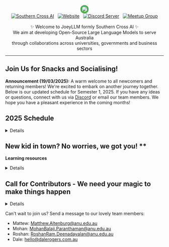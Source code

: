 <!-- title pic -->
<div align="center">
  <img src="https://github.com/southern-cross-ai/.github/blob/main/profile/pics/title_pic.png"
       style="border: 5px solid #4CAF50; border-radius: 12px;">
</div>
<!-- title pic -->

<!-- badges -->
<div align="center">
  <a href="https://southerncross.ai" alt="JoeyLLM"> 
    <img alt="Southern Cross AI" src="https://img.shields.io/website?url=https%3A%2F%2Fsoutherncross.ai&up_message=Website&up_color=gray&style=flat&label=%E2%9C%B8%20Southern%20Cross%20AI&labelColor=purple&link=https%3A%2F%2Fsoutherncross.ai&color=gray"/></a>
  &nbsp;
  <a href="https://huggingface.co/SouthernCrossAI" alt="Hugging Face">
   <img alt="Website" src="https://img.shields.io/website?url=https%3A%2F%2Fhuggingface.co%2FSouthernCrossAI&up_message=Dataset&up_color=gray&style=flat&logo=huggingface&logoColor=white&label=Hugging%20Face&labelColor=yellow&color=gray"/></a>
  &nbsp;
  <a href="https://discord.gg/nvVkJShz6K" alt="Discord Server">
   <img alt="Discord Server" src="https://img.shields.io/discord/1211168857746833408?style=flat&logo=Discord&logoColor=white&label=Discord%20Server&labelColor=blue&color=gray"/></a> 
  &nbsp;
  <a href="https://www.meetup.com/nlp-aiwizardsofoz/" alt="Meetup Group">
   <img alt="Meetup Group" src="https://img.shields.io/website?url=https%3A%2F%2Fwww.meetup.com%2Fnlpaiwizardsofoz%2F&up_message=Event&up_color=gray&style=flat&logo=meetup&label=Meetup%20Group&labelColor=red&color=gray"/></a>
</div>
<!-- badges -->

<br>

<!-- bio -->
<div align="center">
  ✨ Welcome to JoeyLLM formly Southern Cross AI ✨ <br>
  We aim at developing Open-Source Large Language Models to serve Australia <br>
  through collaborations across universities, governments and business sectors
</div>
<!-- bio -->

------

## Join Us for Snacks and Socialising!

**Announcement (19/03/2025):** A warm welcome to all newcomers and returning members! We're excited to embark on another journey together. Below is our updated schedule for Semester 1, 2025. If you have any ideas or questions, connect with us via [Discord](https://discord.gg/CAFjjVeP) or email our team members. We hope you have a pleasant experience in the coming months!

## 2025 Schedule
<details>

Join our 12-week Meetup Events held every Monday from 17/02/2025 to 12/05/2025:

- **In-Person:** Visit us at the ANU School of Computing
- **Online:** Join our [Discord Server](https://discord.gg/hcAUDRMNry) for chats

### Upcoming Events:

| Date       | Event Details                                    | Meetup Link                                                                  |
| ---------- | ------------------------------------------------ | ---------------------------------------------------------------------------- |
| 07/04/2025 | Guest speaker session                            | [Join on Meetup](https://www.meetup.com/nlp-aiwizardsofoz/events/305449477/?eventOrigin=group_upcoming_events) |
| 05/05/2025 | AI ethics discussion                             | [Join on Meetup](https://www.meetup.com/nlp-aiwizardsofoz/events/305449489/?eventOrigin=group_upcoming_events) |
| 16/06/2025 | End-of-semester celebration and project showcase | [Join on Meetup](https://www.meetup.com/nlp-aiwizardsofoz/events/305449523/?eventOrigin=group_upcoming_events)  |

### Looking Ahead:

It's only March, but the future looks bright! We have an incredible lineup of events, guest speakers, and workshops ahead. This is your chance to connect, learn, and grow with a vibrant community of like-minded people. Whether you're attending in person or joining online, there's a place for you here. Let's make Semester 1, 2025 the best one yet!

</details>

## New kid in town? No worries, we got you! **
**Learning resources**
<details>
  
### Onboard LLMs
- 🏃‍♀️ Speed run some basic knowledge
  - Play and visualise LLMs with [LLM Visualization](https://bbycroft.net/llm) created by [Brendan Bycroft](https://bbycroft.net).
  - Enjoy transformer videos made by [3Blue1Brown](https://www.youtube.com/@3blue1brown):
    - [But what is a GPT? Visual intro to transformers | Chapter 5, Deep Learning](https://youtu.be/wjZofJX0v4M?si=po4M6fKWN9FfGRiP)
    - [Attention in transformers, visually explained | Chapter 6, Deep Learning](https://youtu.be/eMlx5fFNoYc?si=K7l4Ur39Shrpjc0u)
  - Read these awesome articles from real human intelligence 📜
    - [LLM Basics: Embedding Spaces - Transformer Token Vectors Are Not Points in Space](https://www.lesswrong.com/posts/pHPmMGEMYefk9jLeh/llm-basics-embedding-spaces-transformer-token-vectors-are) from [Nicky Pochinkov](https://nicky.pro/).
    - [A Gentle Introduction to Positional Encoding in Transformer Models, Part 1](https://machinelearningmastery.com/a-gentle-introduction-to-positional-encoding-in-transformer-models-part-1/) from [Jason Brownlee](https://machinelearningmastery.com/about/).
   
- 🛠️ Build one from scratch
  - Follow one of tutorial videos from [Andrej Karpathy](https://karpathy.ai) (former OpenAI research scientist):
    - [Let's reproduce GPT-2 (124M)](https://youtu.be/l8pRSuU81PU?si=kG4f73h7uLp9_qnf)
    - [Let's build the GPT Tokenizer](https://youtu.be/zduSFxRajkE?si=NiH9GXkjqrlsFYSw)
    - [Let's build GPT: from scratch, in code, spelled out.](https://youtu.be/kCc8FmEb1nY?si=6TLrOibEbIY9iorF)

- 📜 Read some simple yet functional repos
  - [minGPT](https://github.com/karpathy/minGPT): A small, clean, interpretable and educational GPT re-implementated in PyTorch.
  - [nanoGPT](https://github.com/karpathy/nanoGPT): The simplest, fastest repository for training/finetuning medium-sized GPTs. A rewrite of [minGPT](https://github.com/karpathy/minGPT).
  - [build-nanogpt](https://github.com/karpathy/build-nanogpt): Walk through step-by-step and clean GitHub commits to slowly build a [nanoGPT](https://github.com/karpathy/nanoGPT).
  - [nano-llama31](https://github.com/karpathy/nano-llama31): A minimal, dependency-free implementation of the Llama 3.1 architecture.

### LLM Battleground
- ⚔️ Compare performance of the latest LLMs
  - [LLM Leaderboard](https://www.vellum.ai/llm-leaderboard) from [vellum](https://www.vellum.ai)
  - [Independent analysis of AI models and API providers](https://artificialanalysis.ai) from [Artifical Analysis](https://artificialanalysis.ai) 
  - [The LLM Index](https://sapling.ai/llm/index) from [Sapling](https://sapling.ai)
  - [open-llm-leaderboard](https://huggingface.co/spaces/open-llm-leaderboard/open_llm_leaderboard) from [Open LLM Leaderboard](https://huggingface.co/open-llm-leaderboard)
  - [The Big Benchmarks Collection](https://huggingface.co/collections/open-llm-leaderboard/the-big-benchmarks-collection-64faca6335a7fc7d4ffe974a) from [Open LLM Leaderboard](https://huggingface.co/open-llm-leaderboard)

### LLM Playground
- 🎮 Good visualisation is all you need
  - [WizMap](https://poloclub.github.io/wizmap/) from [Polo Club of Data Science @ Georgia Tech](https://poloclub.github.io/) for visualising large-scale token embeddings.
  - [Dodrio](https://poloclub.github.io/dodrio/) from [Polo Club of Data Science @ Georgia Tech](https://poloclub.github.io/) for attention head summarization and semantic and syntactic knowledge contexts from transformer models.

### Misc
- 📦 Interesting topics and other stuffs
  - [ChatGPT: 30 Year History | How AI Learned to Talk](https://youtu.be/OFS90-FX6pg?si=5yf0OhqKnRaeO2js) from [Art of the Problem](https://www.youtube.com/@ArtOfTheProblem) on YouTube.
  - [The moment we stopped understanding AI [AlexNet]](https://youtu.be/UZDiGooFs54?si=g3HnvENUDFNW47NE) from [Welch Lab](https://www.youtube.com/@WelchLabsVideo) on YouTube.
  - [CNN Explainer](https://poloclub.github.io/cnn-explainer/) from [Polo Club of Data Science @ Georgia Tech](https://poloclub.github.io/) for helping non-experts learn about Convolutional Neural Networks (CNNs).
  - [NeuroCartography](https://poloclub.github.io/neuro-cartography/) and [Summit](https://fredhohman.com/summit/) from [Polo Club of Data Science @ Georgia Tech](https://poloclub.github.io/) for visualising image embeddings from ImageNet.

</details>

## Call for Contributors - We need your magic to make things happen
<details>

- Data Source Contributor 🕵️‍♀️
  - Identify and provide access to Australia-related data sources.
  - Collaborate with other contributors to ensure data quality and relevance.
- Data Collecting, Crawling and Scraping 👩‍🌾
  - Develop scripts and tools to collect data from various sources.
  - (Optional) Have experience with web scraping tools (e.g., BeautifulSoup, Scrapy).
- Data Cleaning 👩‍⚕️
  - Clean and preprocess datasets to ensure they are ready for analysis and modeling.
  - (Optional) Have experience with data manipulation libraries (e.g., Pandas, NumPy).
- Model Building, Training and Tuning 👩‍💻
  - Develop and train LLMs to solve with our datasets.
  - Have experience with machine learning frameworks (e.g., TensorFlow, PyTorch).
- GitHub Organising 👩‍🔧
  -	Manage the GitHub repository by organizing files, documentation, and issues.
  -	(Optional) Have proficiency in using Git and GitHub.
- Hugging Face Organising 👩‍🏭
  -	Manage and organize model versions and datasets.
  -	Ensure proper documentation and metadata for each model and dataset.
- Social Media Organising 👩‍💼
  -	Promote the project and its updates on social media platforms (e.g., Discord, Meetup).
  -	Engage with the community to increase project visibility and collaboration.
 
</details>

Can't wait to join us? Send a message to our lovely team members:
- Mattew: Matthew.Altenburg@anu.edu.au
- Mohan: MohanBalaji.Paranthaman@anu.edu.au
- Roshan: RoshanRam.Deenadayalan@anu.edu.au
- Dale: hello@dalerogers.com.au

